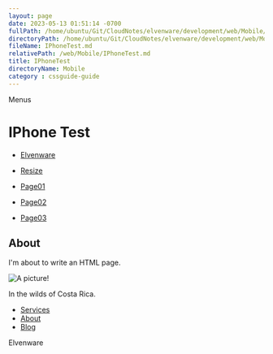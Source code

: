```yaml
---
layout: page
date: 2023-05-13 01:51:14 -0700
fullPath: /home/ubuntu/Git/CloudNotes/elvenware/development/web/Mobile/IPhoneTest.md
directoryPath: /home/ubuntu/Git/CloudNotes/elvenware/development/web/Mobile
fileName: IPhoneTest.md
relativePath: /web/Mobile/IPhoneTest.md
title: IPhoneTest
directoryName: Mobile
category : cssguide-guide
---
```


Menus

IPhone Test
===========

-   [Elvenware](../index.html)
-   [Resize](#)

-   [Page01](Page01.html)
-   [Page02](Page02.html)
-   [Page03](Page03.html)

About
-----

I'm about to write an HTML page.

![A picture!](../../../Art/photos/CostaRica/images/temp01/IMG_0929s.png)

In the wilds of Costa Rica.

-   [Services](services.html)
-   [About](about.html)
-   [Blog](blog.html)

Elvenware
